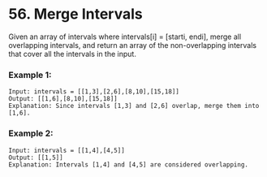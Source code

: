 # 56. Merge Intervals

Given an array of intervals where intervals[i] = [starti, endi], merge all overlapping intervals, and return an array of the non-overlapping intervals that cover all the intervals in the input.

### Example 1:

```
Input: intervals = [[1,3],[2,6],[8,10],[15,18]]
Output: [[1,6],[8,10],[15,18]]
Explanation: Since intervals [1,3] and [2,6] overlap, merge them into [1,6].
```

### Example 2:

```
Input: intervals = [[1,4],[4,5]]
Output: [[1,5]]
Explanation: Intervals [1,4] and [4,5] are considered overlapping.
```
